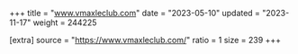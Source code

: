 +++
title = "www.vmaxleclub.com"
date = "2023-05-10"
updated = "2023-11-17"
weight = 244225

[extra]
source = "https://www.vmaxleclub.com/"
ratio = 1
size = 239
+++
